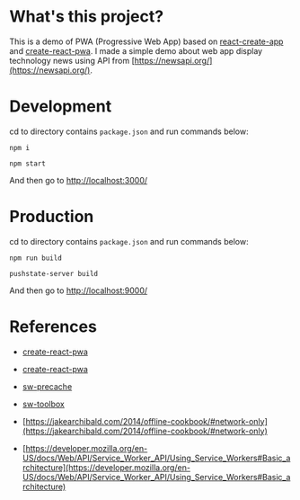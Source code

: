# What's this project?

This is a demo of PWA (Progressive Web App) based on [react-create-app](https://github.com/facebookincubator/create-react-app) and [create-react-pwa](https://github.com/jeffposnick/create-react-pwa). I made a simple demo about web app display technology news using API from [https://newsapi.org/](https://newsapi.org/).

# Development

cd to directory contains ```package.json``` and run commands below:
```
npm i
```

```
npm start
```

And then go to [http://localhost:3000/](http://localhost:3000/)

# Production

cd to directory contains ```package.json``` and run commands below:
```
npm run build
```

```
pushstate-server build
```

And then go to [http://localhost:9000/](http://localhost:9000/)

# References

- [create-react-pwa](https://github.com/jeffposnick/create-react-pwa)

- [create-react-pwa](https://github.com/jeffposnick/create-react-pwa)

- [sw-precache](https://github.com/GoogleChrome/sw-precache)

- [sw-toolbox](https://github.com/GoogleChrome/sw-toolbox)

- [https://jakearchibald.com/2014/offline-cookbook/#network-only](https://jakearchibald.com/2014/offline-cookbook/#network-only)

- [https://developer.mozilla.org/en-US/docs/Web/API/Service_Worker_API/Using_Service_Workers#Basic_architecture](https://developer.mozilla.org/en-US/docs/Web/API/Service_Worker_API/Using_Service_Workers#Basic_architecture)